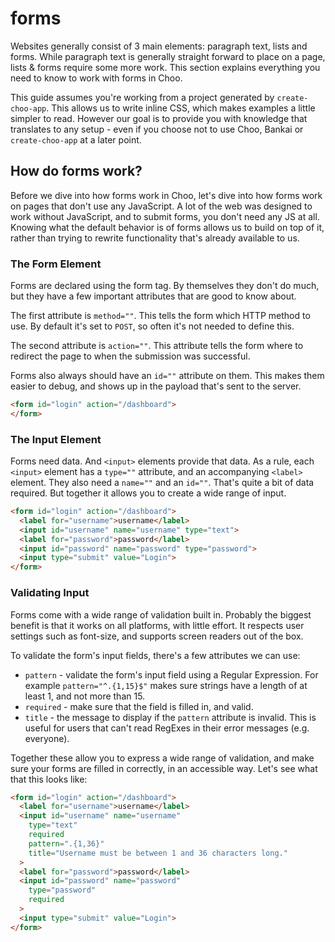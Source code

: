 # forms
Websites generally consist of 3 main elements: paragraph text, lists
and forms. While paragraph text is generally straight forward to place
on a page, lists & forms require some more work. This section explains
everything you need to know to work with forms in Choo.

This guide assumes you're working from a project generated by
`create-choo-app`. This allows us to write inline CSS, which makes
examples a little simpler to read. However our goal is to provide you
with knowledge that translates to any setup - even if you choose not to
use Choo, Bankai or `create-choo-app` at a later point.

## How do forms work?
Before we dive into how forms work in Choo, let's dive into how forms
work on pages that don't use any JavaScript. A lot of the web was
designed to work without JavaScript, and to submit forms, you don't
need any JS at all. Knowing what the default behavior is of forms
allows us to build on top of it, rather than trying to rewrite
functionality that's already available to us.

### The Form Element
Forms are declared using the form tag. By themselves they don't do much, but they
have a few important attributes that are good to know about.

The first attribute is `method=""`. This tells the form which HTTP method to use. By
default it's set to `POST`, so often it's not needed to define this.

The second attribute is `action=""`. This attribute tells the form where to redirect
the page to when the submission was successful.

Forms also always should have an `id=""` attribute on them. This makes
them easier to debug, and shows up in the payload that's sent to the
server.

```html
<form id="login" action="/dashboard">
</form>
```

### The Input Element
Forms need data. And `<input>` elements provide that data. As a rule,
each `<input>` element has a `type=""` attribute, and an accompanying
`<label>` element. They also need a `name=""` and an `id=""`. That's
quite a bit of data required. But together it allows you to create a
wide range of input.

```html
<form id="login" action="/dashboard">
  <label for="username">username</label>
  <input id="username" name="username" type="text">
  <label for="password">password</label>
  <input id="password" name="password" type="password">
  <input type="submit" value="Login">
</form>
```

### Validating Input
Forms come with a wide range of validation built in. Probably the
biggest benefit is that it works on all platforms, with little effort.
It respects user settings such as font-size, and supports screen readers out of the box.

To validate the form's input fields, there's a few attributes we can use:
- `pattern` - validate the form's input field using a Regular Expression. For example
 `pattern="^.{1,15}$"` makes sure strings have a length of at least 1, and not more than 15.
- `required` - make sure that the field is filled in, and valid.
- `title` - the message to display if the `pattern` attribute is invalid. This is useful for users
  that can't read RegExes in their error messages (e.g. everyone).

Together these allow you to express a wide range of validation, and make sure your forms are filled
in correctly, in an accessible way. Let's see what that this looks like:

```html
<form id="login" action="/dashboard">
  <label for="username">username</label>
  <input id="username" name="username"
    type="text"
    required
    pattern=".{1,36}"
    title="Username must be between 1 and 36 characters long."
  >
  <label for="password">password</label>
  <input id="password" name="password"
    type="password"
    required
  >
  <input type="submit" value="Login">
</form>
```
